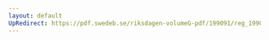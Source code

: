 ```yaml
---
layout: default
UpRedirect: https://pdf.swedeb.se/riksdagen-volumeG-pdf/199091/reg_199091/reg_199091_0192.pdf
---
```


